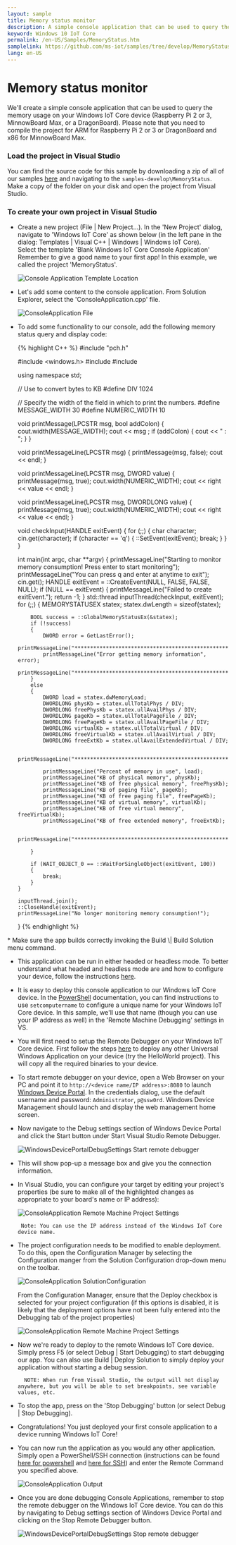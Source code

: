 ```yaml
---
layout: sample  
title: Memory status monitor
description: A simple console application that can be used to query the memory usage on your device
keyword: Windows 10 IoT Core 
permalink: /en-US/Samples/MemoryStatus.htm
samplelink: https://github.com/ms-iot/samples/tree/develop/MemoryStatus/MemoryStatus
lang: en-US
---  
```


# Memory status monitor

We'll create a simple console application that can be used to query the memory usage on your Windows IoT Core device (Raspberry Pi 2 or 3, MinnowBoard Max, or a DragonBoard). Please note that you need to compile the project for ARM for Raspberry Pi 2 or 3 or DragonBoard and x86 for MinnowBoard Max.

### Load the project in Visual Studio

You can find the source code for this sample by downloading a zip of all of our samples [here](https://github.com/ms-iot/samples/archive/develop.zip) and navigating to the `samples-develop\MemoryStatus`.  Make a copy of the folder on your disk and open the project from Visual Studio.

### To create your own project in Visual Studio

* Create a new project (File \| New Project...). In the 'New Project' dialog, navigate to 'Windows IoT Core' as shown below (in the left pane in the dialog: Templates \| Visual C++ \| Windows \| Windows IoT Core).<br/>
Select the template 'Blank Windows IoT Core Console Application'<br/>
Remember to give a good name to your first app! In this example, we called the project 'MemoryStatus'.

    ![Console Application Template Location]({{site.baseurl}}/Resources/images/Console/new_cpp_console_proj.png)

* Let's add some content to the console application. From Solution Explorer, select the 'ConsoleApplication.cpp' file.

    ![ConsoleApplication File]({{site.baseurl}}/Resources/images/Console/console_application.png)

* To add some functionality to our console, add the following memory status query and display code:
<UL>
{% highlight C++ %}
#include "pch.h"

#include <windows.h>
#include <chrono>
#include <thread>

using namespace std;

// Use to convert bytes to KB
#define DIV 1024

// Specify the width of the field in which to print the numbers.
#define MESSAGE_WIDTH 30
#define NUMERIC_WIDTH 10

void printMessage(LPCSTR msg, bool addColon)
{
    cout.width(MESSAGE_WIDTH);
    cout << msg ;
    if (addColon)
    {
        cout << " : ";
    }
}

void printMessageLine(LPCSTR msg)
{
    printMessage(msg, false);
    cout << endl;
}

void printMessageLine(LPCSTR msg, DWORD value)
{
    printMessage(msg, true);
    cout.width(NUMERIC_WIDTH);
    cout << right << value << endl;
}

void printMessageLine(LPCSTR msg, DWORDLONG value)
{
    printMessage(msg, true);
    cout.width(NUMERIC_WIDTH);
    cout << right << value << endl;
}

void checkInput(HANDLE exitEvent)
{
    for (;;)
    {
        char character;
        cin.get(character);
        if (character == 'q')
        {
            ::SetEvent(exitEvent);
            break;
        }
    }
}

int main(int argc, char **argv)
{
    printMessageLine("Starting to monitor memory consumption! Press enter to start monitoring");
    printMessageLine("You can press q and enter at anytime to exit");
    cin.get();
    HANDLE exitEvent = ::CreateEvent(NULL, FALSE, FALSE, NULL);
    if (NULL == exitEvent)
    {
        printMessageLine("Failed to create exitEvent.");
        return -1;
    }
    std::thread inputThread(checkInput, exitEvent);
    for (;;)
    {
        MEMORYSTATUSEX statex;
        statex.dwLength = sizeof(statex);

        BOOL success = ::GlobalMemoryStatusEx(&statex);
        if (!success)
        {
            DWORD error = GetLastError();
            printMessageLine("*************************************************");
            printMessageLine("Error getting memory information", error);
            printMessageLine("*************************************************");
        }
        else
        {
            DWORD load = statex.dwMemoryLoad;
            DWORDLONG physKb = statex.ullTotalPhys / DIV;
            DWORDLONG freePhysKb = statex.ullAvailPhys / DIV;
            DWORDLONG pageKb = statex.ullTotalPageFile / DIV;
            DWORDLONG freePageKb = statex.ullAvailPageFile / DIV;
            DWORDLONG virtualKb = statex.ullTotalVirtual / DIV;
            DWORDLONG freeVirtualKb = statex.ullAvailVirtual / DIV;
            DWORDLONG freeExtKb = statex.ullAvailExtendedVirtual / DIV;

            printMessageLine("*************************************************");

            printMessageLine("Percent of memory in use", load);
            printMessageLine("KB of physical memory", physKb);
            printMessageLine("KB of free physical memory", freePhysKb);
            printMessageLine("KB of paging file", pageKb);
            printMessageLine("KB of free paging file", freePageKb);
            printMessageLine("KB of virtual memory", virtualKb);
            printMessageLine("KB of free virtual memory", freeVirtualKb);
            printMessageLine("KB of free extended memory", freeExtKb);

            printMessageLine("*************************************************");

        }

        if (WAIT_OBJECT_0 == ::WaitForSingleObject(exitEvent, 100))
        {
            break;
        }
    }

    inputThread.join();
    ::CloseHandle(exitEvent);
    printMessageLine("No longer monitoring memory consumption!");
}
{% endhighlight %}
</UL>
* Make sure the app builds correctly invoking the Build \| Build Solution menu command.

* This application can be run in either headed or headless mode.  To better understand what headed and headless mode are and how to configure your device, follow the instructions [here]({{site.baseurl}}/{{page.lang}}/Docs/HeadlessMode).

* It is easy to deploy this console application to our Windows IoT Core device. In the [PowerShell]({{site.baseurl}}/{{page.lang}}/Docs/PowerShell) documentation, you can find instructions to use `setcomputername` to configure a unique name for your Windows IoT Core device. In this sample, we'll use that name (though you can use your IP address as well) in the 'Remote Machine Debugging' settings in VS.

* You will first need to setup the Remote Debugger on your Windows IoT Core device. First follow the steps [here]({{site.baseurl}}/{{page.lang}}/Docs/AppDeployment) to deploy any other Universal Windows Application on your device (try the HelloWorld project). This will copy all the required binaries to your device. 

* To start remote debugger on your device, open a Web Browser on your PC and point it to `http://<device name/IP address>:8080` to launch [Windows Device Portal]({{site.baseurl}}/{{page.lang}}/Docs/tools/DevicePortal). In the credentials dialog, use the default username and password: `Administrator`, `p@ssw0rd`. Windows Device Management should launch and display the web management home screen.

* Now navigate to the Debug settings section of Windows Device Portal and click the Start button under Start Visual Studio Remote Debugger. 

    ![WindowsDevicePortalDebugSettings Start remote debugger]({{site.baseurl}}/Resources/images/Console/device_portal_start_debugger.png)

* This will show pop-up a message box and give you the connection information. 

*  In Visual Studio, you can configure your target by editing your project's properties (be sure to make all of the highlighted changes as appropriate to your board's name or IP address):

    ![ConsoleApplication Remote Machine Project Settings]({{site.baseurl}}/Resources/images/Console/console_project_settings.png)

        Note: You can use the IP address instead of the Windows IoT Core device name.

* The project configuration needs to be modified to enable deployment.  To do this, open the Configuration Manager by selecting the Configuration manger from the Solution Configuration drop-down menu on the toolbar.

    ![ConsoleApplication SolutionConfiguration]({{site.baseurl}}/Resources/images/Console/configuration_management.png)

    From the Configuration Manager, ensure that the Deploy checkbox is selected for your project configuration (if this options is disabled, it is likely that the deployment options have not been fully entered into the Debugging tab of the project properties)

    ![ConsoleApplication Remote Machine Project Settings]({{site.baseurl}}/Resources/images/Console/deploy_checkbox.png)

* Now we're ready to deploy to the remote Windows IoT Core device. Simply press F5 (or select Debug \| Start Debugging) to start debugging our app. You can also use Build \| Deploy Solution to simply deploy your application without starting a debug session.

        NOTE: When run from Visual Studio, the output will not display anywhere, but you will be able to set breakpoints, see variable values, etc.

* To stop the app, press on the 'Stop Debugging' button (or select Debug \| Stop Debugging).

* Congratulations! You just deployed your first console application to a device running Windows IoT Core!

* You can now run the application as you would any other application.  Simply open a PowerShell/SSH connection (instructions can be found [here for powershell]({{site.baseurl}}/{{page.lang}}/Docs/PowerShell) and [here for SSH]({{site.baseurl}}/{{page.lang}}/Docs/SSH)) and enter the Remote Command you specified above.

    ![ConsoleApplication Output]({{site.baseurl}}/Resources/images/Console/console_output.png)

* Once you are done debugging Console Applications, remember to stop the remote debugger on the Windows IoT Core device. You can do this by navigating to Debug settings section of Windows Device Portal and clicking on the Stop Remote Debugger button.

    ![WindowsDevicePortalDebugSettings Stop remote debugger]({{site.baseurl}}/Resources/images/Console/device_portal_stop_debugger.png)








